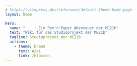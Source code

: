 ```yaml
---
# https://vitepress.dev/reference/default-theme-home-page
layout: home

hero:
  name: "____: Ein Pen'n'Paper Abenteuer der ME21b"
  text: "Wiki für das Studioprojekt der ME21b"
  tagline: Studioprojekt der ME21b
  actions:
    - theme: brand
      text: Wiki
      link: /klassen
---
```



